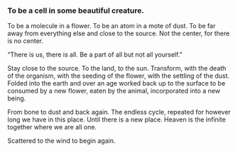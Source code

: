 ### To be a cell in some beautiful creature.

To be a molecule in a flower. To be an atom in a mote of dust. To be far away from everything else and close to the source. Not the center, for there is no center. 

“There is us, there is all. Be a part of all but not all yourself.”

Stay close to the source. To the land, to the sun. Transform, with the death of the organism, with the seeding of the flower, with the settling of the dust. Folded into the earth and over an age worked back up to the surface to be consumed by a new flower, eaten by the animal, incorporated into a new being.

From bone to dust and back again. The endless cycle, repeated for however long we have in this place. Until there is a new place. Heaven is the infinite together where we are all one.

Scattered to the wind to begin again. 